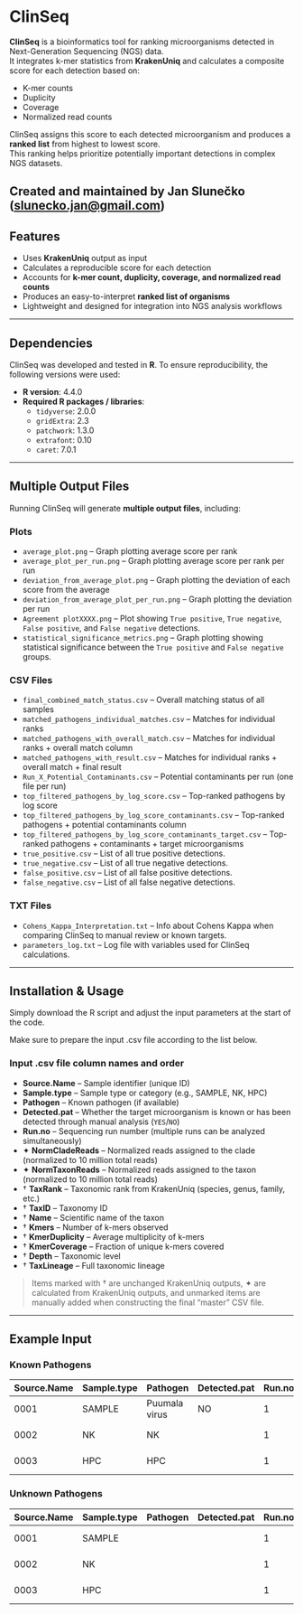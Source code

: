 # ClinSeq

**ClinSeq** is a bioinformatics tool for ranking microorganisms detected in Next-Generation Sequencing (NGS) data.  
It integrates k-mer statistics from **KrakenUniq** and calculates a composite score for each detection based on:

- K-mer counts  
- Duplicity  
- Coverage  
- Normalized read counts  

ClinSeq assigns this score to each detected microorganism and produces a **ranked list** from highest to lowest score.  
This ranking helps prioritize potentially important detections in complex NGS datasets.

Created and maintained by Jan Slunečko (slunecko.jan@gmail.com)
---

## Features

- Uses **KrakenUniq** output as input  
- Calculates a reproducible score for each detection  
- Accounts for **k-mer count, duplicity, coverage, and normalized read counts**  
- Produces an easy-to-interpret **ranked list of organisms**  
- Lightweight and designed for integration into NGS analysis workflows  

---

## Dependencies

ClinSeq was developed and tested in **R**. To ensure reproducibility, the following versions were used:

- **R version**: 4.4.0  
- **Required R packages / libraries**:
  - `tidyverse`: 2.0.0
  - `gridExtra`: 2.3  
  - `patchwork`: 1.3.0  
  - `extrafont`: 0.10 
  - `caret`: 7.0.1 

---

## Multiple Output Files

Running ClinSeq will generate **multiple output files**, including:

### Plots

- `average_plot.png` – Graph plotting average score per rank  
- `average_plot_per_run.png` – Graph plotting average score per rank per run  
- `deviation_from_average_plot.png` – Graph plotting the deviation of each score from the average  
- `deviation_from_average_plot_per_run.png` – Graph plotting the deviation per run
- `Agreement plotXXXX.png` – Plot showing `True positive`, `True negative`, `False positive`, and `False negative` detections. 
- `statistical_significance_metrics.png` – Graph plotting showing statistical significance between the `True positive` and `False negative` groups. 

### CSV Files

- `final_combined_match_status.csv` – Overall matching status of all samples  
- `matched_pathogens_individual_matches.csv` – Matches for individual ranks  
- `matched_pathogens_with_overall_match.csv` – Matches for individual ranks + overall match column  
- `matched_pathogens_with_result.csv` – Matches for individual ranks + overall match + final result  
- `Run_X_Potential_Contaminants.csv` – Potential contaminants per run (one file per run)  
- `top_filtered_pathogens_by_log_score.csv` – Top-ranked pathogens by log score  
- `top_filtered_pathogens_by_log_score_contaminants.csv` – Top-ranked pathogens + potential contaminants column  
- `top_filtered_pathogens_by_log_score_contaminants_target.csv` – Top-ranked pathogens + contaminants + target microorganisms  
- `true_positive.csv` – List of all true positive detections.  
- `true_negative.csv` – List of all true negative detections.  
- `false_positive.csv` – List of all false positive detections.  
- `false_negative.csv` – List of all false negative detections.  

### TXT Files

- `Cohens_Kappa_Interpretation.txt` – Info about Cohens Kappa when comparing ClinSeq to manual review or known targets.  
- `parameters_log.txt` – Log file with variables used for ClinSeq calculations.  


---

## Installation & Usage

Simply download the R script and adjust the input parameters at the start of the code.

Make sure to prepare the input .csv file according to the list below.

### Input .csv file column names and order

- **Source.Name** – Sample identifier (unique ID)  
- **Sample.type** – Sample type or category (e.g., SAMPLE, NK, HPC)  
- **Pathogen** – Known pathogen (if available)  
- **Detected.pat** – Whether the target microorganism is known or has been detected through manual analysis (`YES`/`NO`)  
- **Run.no** – Sequencing run number (multiple runs can be analyzed simultaneously)  
- ✦ **NormCladeReads** – Normalized reads assigned to the clade (normalized to 10 million total reads)  
- ✦ **NormTaxonReads** – Normalized reads assigned to the taxon (normalized to 10 million total reads)  
- † **TaxRank** – Taxonomic rank from KrakenUniq (species, genus, family, etc.)  
- † **TaxID** – Taxonomy ID  
- † **Name** – Scientific name of the taxon  
- † **Kmers** – Number of k-mers observed  
- † **KmerDuplicity** – Average multiplicity of k-mers  
- † **KmerCoverage** – Fraction of unique k-mers covered  
- † **Depth** – Taxonomic level  
- † **TaxLineage** – Full taxonomic lineage  

> Items marked with † are unchanged KrakenUniq outputs, ✦ are calculated from KrakenUniq outputs, and unmarked items are manually added when constructing the final “master” CSV file.

---

## Example Input

### Known Pathogens

| Source.Name | Sample.type | Pathogen      | Detected.pat | Run.no | NormCladeReads  | NormTaxonReads   | TaxRank | TaxID | Name   | Kmers     | KmerDuplicity | KmerCoverage | Depth | TaxLineage |
|------------|-------------|---------------|--------------|--------|----------------|-----------------|---------|-------|--------|-----------|---------------|--------------|-------|------------|
| 0001       | SAMPLE      | Puumala virus | NO           | 1      | 1039.574819    | 22.42737554     | -       | 1     | -_root | 38108557  | 1.91          | 0.0007985    | 0     | -_root     |
| 0002       | NK          | NK            |              | 1      | 11556.32958    | 1065.312947     | -       | 1     | -_root | 30142     | 1.84          | 6.316E-07    | 0     | -_root     |
| 0003       | HPC         | HPC           |              | 1      | 3480974.202    | 1004.772273     | -       | 1     | -_root | 1368030   | 47.9          | 0.00002866   | 0     | -_root     |

### Unknown Pathogens

| Source.Name | Sample.type | Pathogen | Detected.pat | Run.no | NormCladeReads      | NormTaxonReads        | TaxRank | TaxID | Name   | Kmers     | KmerDuplicity | KmerCoverage | Depth | TaxLineage |
|------------|-------------|----------|--------------|--------|--------------------|----------------------|---------|-------|--------|-----------|---------------|--------------|-------|------------|
| 0001        | SAMPLE      |          |              | 1      | 1350972.1497       | 2848.46096           | -       | 1     | -_root | 16705211  | 15            | 0.00035      | 0     | -_root     |
| 0002        | NK          |          |              | 1      | 2522121.4314       | 2782.56998           | -       | 1     | -_root | 259500    | 2.5           | 0.000005437  | 0     | -_root     |
| 0003       | HPC         |          |              | 1      | 3963956.9891       | 1324.26579           | -       | 1     | -_root | 1752282   | 180           | 0.00003672   | 0     | -_root     |
